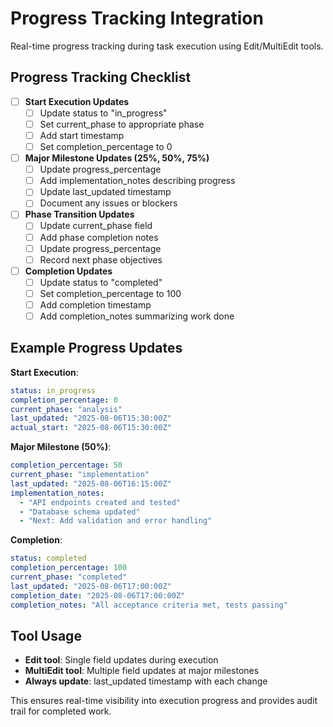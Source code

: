 # Progress Tracking Integration

Real-time progress tracking during task execution using Edit/MultiEdit tools.

## Progress Tracking Checklist

- [ ] **Start Execution Updates**
  - [ ] Update status to "in_progress"
  - [ ] Set current_phase to appropriate phase
  - [ ] Add start timestamp
  - [ ] Set completion_percentage to 0

- [ ] **Major Milestone Updates (25%, 50%, 75%)**
  - [ ] Update progress_percentage
  - [ ] Add implementation_notes describing progress
  - [ ] Update last_updated timestamp
  - [ ] Document any issues or blockers

- [ ] **Phase Transition Updates**
  - [ ] Update current_phase field
  - [ ] Add phase completion notes
  - [ ] Update progress_percentage
  - [ ] Record next phase objectives

- [ ] **Completion Updates**
  - [ ] Update status to "completed"
  - [ ] Set completion_percentage to 100
  - [ ] Add completion timestamp
  - [ ] Add completion_notes summarizing work done

## Example Progress Updates

**Start Execution**:
```yaml
status: in_progress
completion_percentage: 0
current_phase: "analysis"
last_updated: "2025-08-06T15:30:00Z"
actual_start: "2025-08-06T15:30:00Z"
```

**Major Milestone (50%)**:
```yaml
completion_percentage: 50
current_phase: "implementation"
last_updated: "2025-08-06T16:15:00Z"
implementation_notes:
  - "API endpoints created and tested"
  - "Database schema updated"
  - "Next: Add validation and error handling"
```

**Completion**:
```yaml
status: completed
completion_percentage: 100
current_phase: "completed"
last_updated: "2025-08-06T17:00:00Z"
completion_date: "2025-08-06T17:00:00Z"
completion_notes: "All acceptance criteria met, tests passing"
```

## Tool Usage

- **Edit tool**: Single field updates during execution
- **MultiEdit tool**: Multiple field updates at major milestones
- **Always update**: last_updated timestamp with each change

This ensures real-time visibility into execution progress and provides audit trail for completed work.